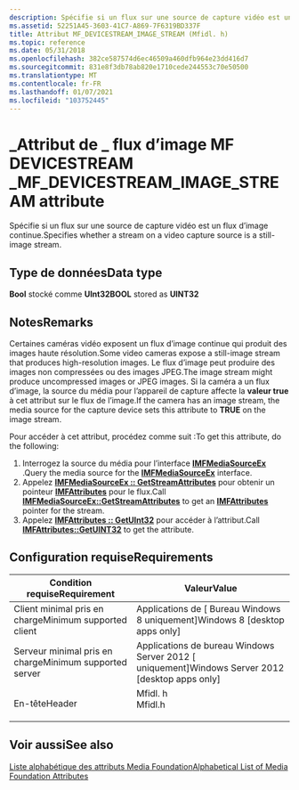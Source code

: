 ```yaml
---
description: Spécifie si un flux sur une source de capture vidéo est un flux d’image continue.
ms.assetid: 52251A45-3603-41C7-A869-7F6319BD337F
title: Attribut MF_DEVICESTREAM_IMAGE_STREAM (Mfidl. h)
ms.topic: reference
ms.date: 05/31/2018
ms.openlocfilehash: 382ce587574d6ec46509a460dfb964e23dd416d7
ms.sourcegitcommit: 831e8f3db78ab820e1710cede244553c70e50500
ms.translationtype: MT
ms.contentlocale: fr-FR
ms.lasthandoff: 01/07/2021
ms.locfileid: "103752445"
---
```

# <a name="mf_devicestream_image_stream-attribute"></a><span data-ttu-id="e8084-103">\_Attribut de \_ flux d’image MF DEVICESTREAM \_</span><span class="sxs-lookup"><span data-stu-id="e8084-103">MF\_DEVICESTREAM\_IMAGE\_STREAM attribute</span></span>

<span data-ttu-id="e8084-104">Spécifie si un flux sur une source de capture vidéo est un flux d’image continue.</span><span class="sxs-lookup"><span data-stu-id="e8084-104">Specifies whether a stream on a video capture source is a still-image stream.</span></span>

## <a name="data-type"></a><span data-ttu-id="e8084-105">Type de données</span><span class="sxs-lookup"><span data-stu-id="e8084-105">Data type</span></span>

<span data-ttu-id="e8084-106">**Bool** stocké comme **UInt32**</span><span class="sxs-lookup"><span data-stu-id="e8084-106">**BOOL** stored as **UINT32**</span></span>

## <a name="remarks"></a><span data-ttu-id="e8084-107">Notes</span><span class="sxs-lookup"><span data-stu-id="e8084-107">Remarks</span></span>

<span data-ttu-id="e8084-108">Certaines caméras vidéo exposent un flux d’image continue qui produit des images haute résolution.</span><span class="sxs-lookup"><span data-stu-id="e8084-108">Some video cameras expose a still-image stream that produces high-resolution images.</span></span> <span data-ttu-id="e8084-109">Le flux d’image peut produire des images non compressées ou des images JPEG.</span><span class="sxs-lookup"><span data-stu-id="e8084-109">The image stream might produce uncompressed images or JPEG images.</span></span> <span data-ttu-id="e8084-110">Si la caméra a un flux d’image, la source du média pour l’appareil de capture affecte la **valeur true** à cet attribut sur le flux de l’image.</span><span class="sxs-lookup"><span data-stu-id="e8084-110">If the camera has an image stream, the media source for the capture device sets this attribute to **TRUE** on the image stream.</span></span>

<span data-ttu-id="e8084-111">Pour accéder à cet attribut, procédez comme suit :</span><span class="sxs-lookup"><span data-stu-id="e8084-111">To get this attribute, do the following:</span></span>

1.  <span data-ttu-id="e8084-112">Interrogez la source du média pour l’interface [**IMFMediaSourceEx**](/windows/desktop/api/mfidl/nn-mfidl-imfmediasourceex) .</span><span class="sxs-lookup"><span data-stu-id="e8084-112">Query the media source for the [**IMFMediaSourceEx**](/windows/desktop/api/mfidl/nn-mfidl-imfmediasourceex) interface.</span></span>
2.  <span data-ttu-id="e8084-113">Appelez [**IMFMediaSourceEx :: GetStreamAttributes**](/windows/desktop/api/mfidl/nf-mfidl-imfmediasourceex-getstreamattributes) pour obtenir un pointeur [**IMFAttributes**](/windows/desktop/api/mfobjects/nn-mfobjects-imfattributes) pour le flux.</span><span class="sxs-lookup"><span data-stu-id="e8084-113">Call [**IMFMediaSourceEx::GetStreamAttributes**](/windows/desktop/api/mfidl/nf-mfidl-imfmediasourceex-getstreamattributes) to get an [**IMFAttributes**](/windows/desktop/api/mfobjects/nn-mfobjects-imfattributes) pointer for the stream.</span></span>
3.  <span data-ttu-id="e8084-114">Appelez [**IMFAttributes :: GetUInt32**](/windows/desktop/api/mfobjects/nf-mfobjects-imfattributes-getuint32) pour accéder à l’attribut.</span><span class="sxs-lookup"><span data-stu-id="e8084-114">Call [**IMFAttributes::GetUINT32**](/windows/desktop/api/mfobjects/nf-mfobjects-imfattributes-getuint32) to get the attribute.</span></span>

## <a name="requirements"></a><span data-ttu-id="e8084-115">Configuration requise</span><span class="sxs-lookup"><span data-stu-id="e8084-115">Requirements</span></span>



| <span data-ttu-id="e8084-116">Condition requise</span><span class="sxs-lookup"><span data-stu-id="e8084-116">Requirement</span></span> | <span data-ttu-id="e8084-117">Valeur</span><span class="sxs-lookup"><span data-stu-id="e8084-117">Value</span></span> |
|-------------------------------------|------------------------------------------------------------------------------------|
| <span data-ttu-id="e8084-118">Client minimal pris en charge</span><span class="sxs-lookup"><span data-stu-id="e8084-118">Minimum supported client</span></span><br/> | <span data-ttu-id="e8084-119">Applications de \[ Bureau Windows 8 uniquement\]</span><span class="sxs-lookup"><span data-stu-id="e8084-119">Windows 8 \[desktop apps only\]</span></span><br/>                                         |
| <span data-ttu-id="e8084-120">Serveur minimal pris en charge</span><span class="sxs-lookup"><span data-stu-id="e8084-120">Minimum supported server</span></span><br/> | <span data-ttu-id="e8084-121">Applications de bureau Windows Server 2012 \[ uniquement\]</span><span class="sxs-lookup"><span data-stu-id="e8084-121">Windows Server 2012 \[desktop apps only\]</span></span><br/>                               |
| <span data-ttu-id="e8084-122">En-tête</span><span class="sxs-lookup"><span data-stu-id="e8084-122">Header</span></span><br/>                   | <dl> <span data-ttu-id="e8084-123"><dt>Mfidl. h</dt></span><span class="sxs-lookup"><span data-stu-id="e8084-123"><dt>Mfidl.h</dt></span></span> </dl> |



## <a name="see-also"></a><span data-ttu-id="e8084-124">Voir aussi</span><span class="sxs-lookup"><span data-stu-id="e8084-124">See also</span></span>

<dl> <dt>

[<span data-ttu-id="e8084-125">Liste alphabétique des attributs Media Foundation</span><span class="sxs-lookup"><span data-stu-id="e8084-125">Alphabetical List of Media Foundation Attributes</span></span>](alphabetical-list-of-media-foundation-attributes.md)
</dt> </dl>

 

 




